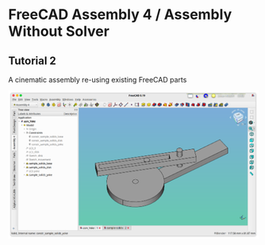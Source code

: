 # FreeCAD Assembly 4 / Assembly Without Solver


## Tutorial 2

A cinematic assembly re-using existing FreeCAD parts

![](Resources/media/asm_Yoke.png)



